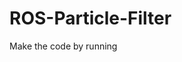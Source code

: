 # ROS-Particle-Filter

Make the code by running 
```catkin_make --source ./Particle_Filter/ -DPYTHON_EXECUTABLE=/usr/bin/python3
```
